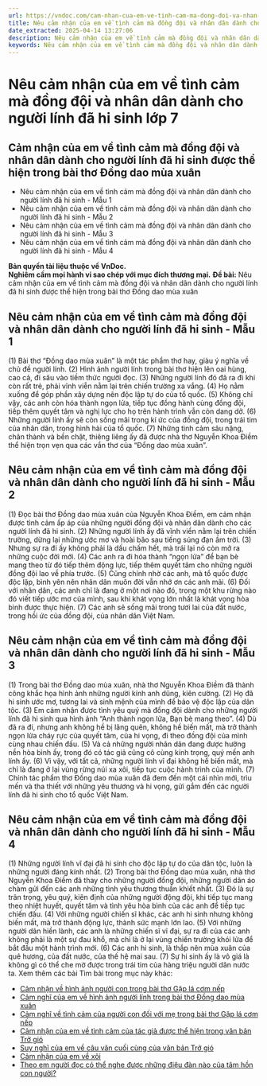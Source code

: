 ```yaml
---
url: https://vndoc.com/cam-nhan-cua-em-ve-tinh-cam-ma-dong-doi-va-nhan-dan-danh-cho-nguoi-linh-da-hi-sinh-274061
title: Nêu cảm nhận của em về tình cảm mà đồng đội và nhân dân dành cho người lính đã hi sinh lớp 7 - VnDoc.com
date_extracted: 2025-04-14 13:27:06
description: Nêu cảm nhận của em về tình cảm mà đồng đội và nhân dân dành cho người lính đã hi sinh được thể hiện trong bài thơ Đồng dao mùa xuân được biên soạn nhằm giúp các em HS đạt kết quả tốt trong quá trình làm bài tập và học tập môn Ngữ văn lớp 7.
keywords: Nêu cảm nhận của em về tình cảm mà đồng đội và nhân dân dành cho người lính đã hi sinh,nêu cảm nhận của em về tình cảm mà đồng đội và nhân dân dành cho người lính đã hi sinh được thể hiện trong bài thơ Đồng dao mùa xuân,cảm nhận của em về tình cảm mà đồng đội và nhân dân dành cho người lính đã hi sinh,viết đoạn văn nêu cảm nhận của em về tình cảm mà đồng đội và nhân dân dành cho người lính đã hi sinh,viết 5-7 câu nêu cảm nhận của em về tình cảm mà đồng đội và nhân dân dành cho người lính đã hi sinh
---
```


# Nêu cảm nhận của em về tình cảm mà đồng đội và nhân dân dành cho người lính đã hi sinh lớp 7
## **Cảm nhận của em về tình cảm mà đồng đội và nhân dân dành cho người lính đã hi sinh được thể hiện trong bài thơ Đồng dao mùa xuân**
  * Nêu cảm nhận của em về tình cảm mà đồng đội và nhân dân dành cho người lính đã hi sinh - Mẫu 1
  * Nêu cảm nhận của em về tình cảm mà đồng đội và nhân dân dành cho người lính đã hi sinh - Mẫu 2
  * Nêu cảm nhận của em về tình cảm mà đồng đội và nhân dân dành cho người lính đã hi sinh - Mẫu 3
  * Nêu cảm nhận của em về tình cảm mà đồng đội và nhân dân dành cho người lính đã hi sinh - Mẫu 4

**Bản quyền tài liệu thuộc về VnDoc.  
Nghiêm cấm mọi hành vi sao chép với mục đích thương mại.**
**Đề bài:** Nêu cảm nhận của em về tình cảm mà đồng đội và nhân dân dành cho người lính đã hi sinh được thể hiện trong bài thơ Đồng dao mùa xuân
## **Nêu cảm nhận của em về tình cảm mà đồng đội và nhân dân dành cho người lính đã hi sinh - Mẫu 1**
\(1\) Bài thơ “Đồng dao mùa xuân” là một tác phẩm thơ hay, giàu ý nghĩa về chủ đề người lính. \(2\) Hình ảnh người lính trong bài thơ hiện lên oai hùng, cao cả, đi sâu vào tiềm thức người đọc. \(3\) Những người lính đó đã ra đi khi còn rất trẻ, phải vĩnh viễn nằm lại trên chiến trường xa vắng. \(4\) Họ nằm xuống để góp phần xây dựng nên độc lập tự do của tổ quốc. \(5\) Không chỉ vậy, các anh còn hóa thành ngọn lửa, tiếp tục đồng hành cùng đồng đội, tiếp thêm quyết tâm và nghị lực cho họ trên hành trình vẫn còn dang dở. \(6\) Những người lính ấy sẽ còn sống mãi trong kí ức của đồng đội, trong trái tim của nhân dân, trong hình hài của tổ quốc. \(7\) Những tình cảm sâu nặng, chân thành và bền chặt, thiêng liêng ấy đã được nhà thơ Nguyễn Khoa Điềm thể hiện trọn vẹn qua các vần thơ của “Đồng dao mùa xuân”.
## **Nêu cảm nhận của em về tình cảm mà đồng đội và nhân dân dành cho người lính đã hi sinh - Mẫu 2**
\(1\) Đọc bài thơ Đồng dao mùa xuân của Nguyễn Khoa Điềm, em cảm nhận được tình cảm ấp áp của những người đồng đội và nhân dân dành cho các người lính đã hi sinh. \(2\) Những người lính ấy đã vĩnh viền nằm lại trên chiến trường, dừng lại những ước mơ và hoài bão sau tiếng súng đạn ầm trời. \(3\) Nhưng sự ra đi ấy không phải là dấu chấm hết, mà trái lại nó còn mở ra những cuộc đời mới. \(4\) Các anh ra đi hóa thành “ngọn lửa” để bạn bè mang theo từ đó tiếp thêm động lực, tiếp thêm quyết tâm cho những người đồng đội lao về phía trước. \(5\) Cũng chính nhờ các anh, mà tổ quốc được độc lập, bình yên nên nhân dân muôn đời vẫn nhớ ơn các anh mãi. \(6\) Đối với nhân dân, các anh chỉ là đang ở một nơi nào đó, trong một khu rừng nào đó viết tiếp ước mơ của mình, sau khi khát vọng lớn nhất là khát vọng hòa bình được thực hiện. \(7\) Các anh sẽ sống mãi trong tươi lai của đất nước, trong hồi ức của đồng đội, của nhân dân Việt Nam.
## **Nêu cảm nhận của em về tình cảm mà đồng đội và nhân dân dành cho người lính đã hi sinh - Mẫu 3**
\(1\) Trong bài thơ Đồng dao mùa xuân, nhà thơ Nguyễn Khoa Điềm đã thành công khắc họa hình ảnh những người kính anh dũng, kiên cường. \(2\) Họ đã hi sinh ước mơ, tương lai và sinh mệnh của mình để bảo vệ độc lập của dân tộc. \(3\) Em cảm nhận được tình yêu quý mà đồng đội dành cho những người lính đã hi sinh qua hình ảnh “Anh thành ngọn lửa, Bạn bè mang theo”. \(4\) Dù đã ra đi, nhưng anh không hề bị lãng quên, không hề biến mất, mà trở thành ngọn lửa cháy rực của quyết tâm, của hi vọng, đi theo đồng đội của mình cùng nhau chiến đấu. \(5\) Và cả những người nhân dân đang được hưởng nền hòa bình ấy, trong đó có tác giả cũng cô cùng kính trọng, quý mến anh lính ấy. \(6\) Vì vậy, với tất cả, những người lính vĩ đại không hề biến mất, mà chỉ là đang ở lại vùng rừng núi xa xôi, tiếp tục cuộc hành trình của mình. \(7\) Chính tác phẩm thơ Đồng dao mùa xuân đã đem đến một cái nhìn mới, trìu mến và tha thiết với những yêu thương và hi vọng, gửi gắm đến các người lính đã hi sinh cho tổ quốc Việt Nam.
## **Nêu cảm nhận của em về tình cảm mà đồng đội và nhân dân dành cho người lính đã hi sinh - Mẫu 4**
\(1\) Những người lính vĩ đại đã hi sinh cho độc lập tự do của dân tộc, luôn là những người đáng kính nhất. \(2\) Trong bài thơ Đồng dao mùa xuân, nhà thơ Nguyễn Khoa Điềm đã thay cho những người đồng đội, những người dân áo chàm gửi đến các anh những tình yêu thương thuần khiết nhất. \(3\) Đó là sự trân trọng, yêu quý, kiên định của những người động đội, khi tiếp tục mang theo nhiệt huyết, quyết tâm và tình yêu hòa bình của các anh để tiếp tục chiến đấu. \(4\) Với những người chiến sĩ khác, các anh hi sinh nhưng không biến mất, mà trở thành động lực, thành sức mạnh lớn lao. \(5\) Với những người dân hiền lành, các anh là những chiến sĩ vĩ đại, sự ra đi của các anh không phải là một sự đau khổ, mà chỉ là ở lại vùng chiến trường khói lửa để bắt đầu một hành trình mới. \(6\) Các anh hi sinh, là thắp nên mùa xuân của quê hương, của đất nước, của thế hệ mai sau. \(7\) Sự hi sinh ấy là vô giá là không gì có thể che mờ được trong trái tim của hàng triệu người dân nước ta.
Xem thêm các bài Tìm bài trong mục này khác:
  * [Cảm nhận về hình ảnh người con trong bài thơ Gặp lá cơm nếp](</em-cam-nhan-nhu-the-nao-ve-hinh-anh-nguoi-con-trong-bai-tho-gap-la-com-nep-277154>)
  * [Cảm nghĩ của em về hình ảnh người lính trong bài thơ Đồng dao mùa xuân](</neu-cam-nghi-cua-em-ve-hinh-anh-nguoi-linh-trong-bai-tho-dong-dao-mua-xuan-274063>)
  * [Cảm nghĩ về tình cảm của người con đối với mẹ trong bài thơ Gặp lá cơm nếp](</neu-cam-nghi-ve-tinh-cam-cua-nguoi-con-doi-voi-me-trong-bai-tho-gap-la-com-nep-274066>)
  * [Cảm nhận của em về tình cảm của tác giả được thể hiện trong văn bản Trở gió](</neu-cam-nhan-cua-em-ve-tinh-cam-cam-xuc-cua-tac-gia-duoc-the-hien-trong-van-ban-tro-gio-274068>)
  * [Suy nghĩ của em về câu văn cuối cùng của văn bản Trở gió](</cau-van-cuoi-cung-cua-van-ban-tro-gio-goi-cho-em-suy-nghi-gi-277166>)
  * [Cảm nhận của em về xôi](</chia-se-cam-nhan-cua-em-ve-huong-vi-cua-xoi-274065>)
  * [Theo em người đọc có thể nghe được những điệu đàn nào của tâm hồn con người?](</qua-nhung-van-ban-tho-duoc-hoc-trong-bai-nay-theo-em-nguoi-doc-co-the-nghe-duoc-nhung-dieu-dan-nao-cua-tam-hon-con-nguoi-276463>)

